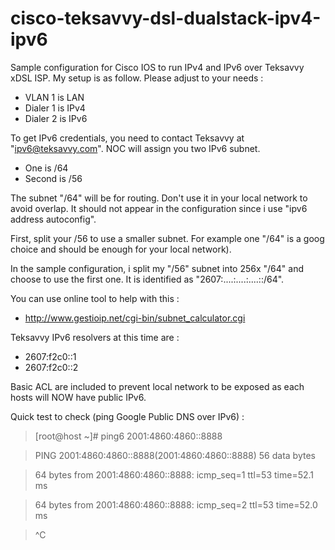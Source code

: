 cisco-teksavvy-dsl-dualstack-ipv4-ipv6
======================================

Sample configuration for Cisco IOS to run IPv4 and IPv6 over Teksavvy xDSL ISP.
My setup is as follow. Please adjust to your needs :

* VLAN 1 is LAN
* Dialer 1 is IPv4
* Dialer 2 is IPv6

To get IPv6 credentials, you need to contact Teksavvy at "ipv6@teksavvy.com".
NOC will assign you two IPv6 subnet.

* One is /64
* Second is /56

The subnet "/64" will be for routing. Don't use it in your local network to avoid overlap.
It should not appear in the configuration since i use "ipv6 address autoconfig".

First, split your /56 to use a smaller subnet. For example one "/64" is a goog choice and should be enough
for your local network).

In the sample configuration, i split my "/56" subnet into 256x "/64" and choose to use the first one.
It is identified as "2607:....:....:....::/64". 

You can use online tool to help with this :

* http://www.gestioip.net/cgi-bin/subnet_calculator.cgi

Teksavvy IPv6 resolvers at this time are :

* 2607:f2c0::1
* 2607:f2c0::2

Basic ACL are included to prevent local network to be exposed as each hosts will NOW have public IPv6.

Quick test to check (ping Google Public DNS over IPv6) :

> [root@host ~]# ping6 2001:4860:4860::8888

> PING 2001:4860:4860::8888(2001:4860:4860::8888) 56 data bytes

> 64 bytes from 2001:4860:4860::8888: icmp_seq=1 ttl=53 time=52.1 ms

> 64 bytes from 2001:4860:4860::8888: icmp_seq=2 ttl=53 time=52.0 ms

> ^C
